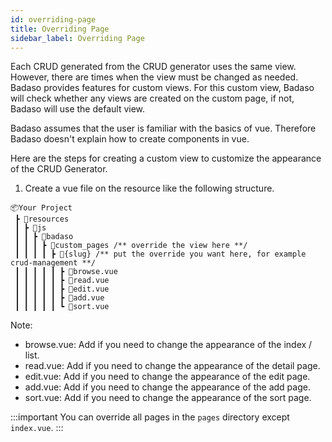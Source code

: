 ```yaml
---
id: overriding-page
title: Overriding Page
sidebar_label: Overriding Page
---
```


Each CRUD generated from the CRUD generator uses the same view. However, there are times when the view must be changed as needed. Badaso provides features for custom views. For this custom view, Badaso will check whether any views are created on the custom page, if not, Badaso will use the default view.

Badaso assumes that the user is familiar with the basics of vue. Therefore Badaso doesn't explain how to create components in vue.

Here are the steps for creating a custom view to customize the appearance of the CRUD Generator.

1. Create a vue file on the resource like the following structure.
```
📦Your Project
 ┣ 📂resources
 ┃ ┣ 📂js
 ┃ ┃ ┣ 📂badaso
 ┃ ┃ ┃ ┣ 📂custom_pages /** override the view here **/
 ┃ ┃ ┃ ┃ ┣ 📂{slug} /** put the override you want here, for example crud-management **/
 ┃ ┃ ┃ ┃ ┃ ┣ 📜browse.vue
 ┃ ┃ ┃ ┃ ┃ ┣ 📜read.vue
 ┃ ┃ ┃ ┃ ┃ ┣ 📜edit.vue
 ┃ ┃ ┃ ┃ ┃ ┣ 📜add.vue
 ┃ ┃ ┃ ┃ ┃ ┗ 📜sort.vue
```

Note:
* browse.vue: Add if you need to change the appearance of the index / list.
* read.vue: Add if you need to change the appearance of the detail page.
* edit.vue: Add if you need to change the appearance of the edit page.
* add.vue: Add if you need to change the appearance of the add page.
* sort.vue: Add if you need to change the appearance of the sort page.

:::important
You can override all pages in the `pages` directory except `index.vue`.
:::